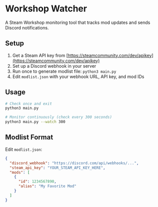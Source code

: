 # Workshop Watcher

A Steam Workshop monitoring tool that tracks mod updates and sends Discord notifications.

## Setup

1. Get a Steam API key from [https://steamcommunity.com/dev/apikey](https://steamcommunity.com/dev/apikey)
2. Set up a Discord webhook in your server
3. Run once to generate modlist file: `python3 main.py`
4. Edit `modlist.json` with your webhook URL, API key, and mod IDs

## Usage

```bash
# Check once and exit
python3 main.py

# Monitor continuously (check every 300 seconds)
python3 main.py --watch 300
```

## Modlist Format

Edit `modlist.json`:
```json
{
  "discord_webhook": "https://discord.com/api/webhooks/...",
  "steam_api_key": "YOUR_STEAM_API_KEY_HERE",
  "mods": [
    {
      "id": 1234567890,
      "alias": "My Favorite Mod"
    }
  ]
}
```
